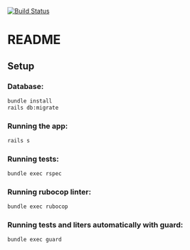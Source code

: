 [![Build Status](https://travis-ci.org/efigence/task_tracker.svg?branch=master)](https://travis-ci.org/efigence/task_tracker)

# README

## Setup

### Database:

```bash
bundle install
rails db:migrate
```

### Running the app:
```bash
rails s
```

### Running tests:
```bash
bundle exec rspec
```

### Running rubocop linter:
```bash
bundle exec rubocop
```

### Running tests and liters automatically with guard:
```bash
bundle exec guard
```

